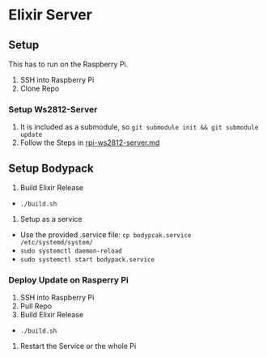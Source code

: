 # Elixir Server



## Setup

This has to run on the Raspberry Pi.

1. SSH into Raspberry Pi
1. Clone Repo

### Setup Ws2812-Server

1. It is included as a submodule, so `git submodule init && git submodule update`
1. Follow the Steps in [rpi-ws2812-server.md](./rpi-ws2812-server.md)

## Setup Bodypack

1. Build Elixir Release
  * `./build.sh`
1. Setup as a service
  * Use the provided .service file: `cp bodypcak.service /etc/systemd/system/`
  * `sudo systemctl daemon-reload`
  * `sudo systemctl start bodypack.service`

### Deploy Update on Rasperry Pi

1. SSH into Raspberry Pi
1. Pull Repo
1. Build Elixir Release
  * `./build.sh`
1. Restart the Service or the whole Pi